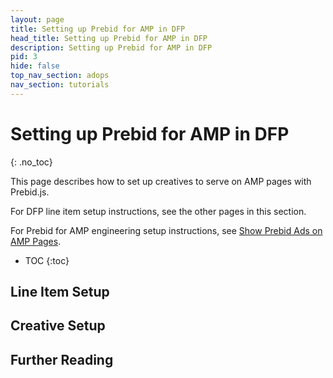 ```yaml
---
layout: page
title: Setting up Prebid for AMP in DFP
head_title: Setting up Prebid for AMP in DFP
description: Setting up Prebid for AMP in DFP
pid: 3
hide: false
top_nav_section: adops
nav_section: tutorials
---
```


# Setting up Prebid for AMP in DFP
{: .no_toc}

This page describes how to set up creatives to serve on AMP pages with
Prebid.js.

For DFP line item setup instructions, see the other pages in this section.

For Prebid for AMP engineering setup instructions, see [Show Prebid Ads on AMP Pages]({{site.github.url}}/dev-docs/show-prebid-ads-on-amp-pages.html).

* TOC
{:toc}

## Line Item Setup

## Creative Setup

## Further Reading
